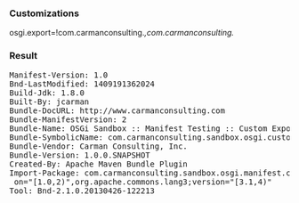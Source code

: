### Customizations
osgi.export=!com.carmanconsulting.*,com.carmanconsulting.*

### Result
<pre>
Manifest-Version: 1.0
Bnd-LastModified: 1409191362024
Build-Jdk: 1.8.0
Built-By: jcarman
Bundle-DocURL: http://www.carmanconsulting.com
Bundle-ManifestVersion: 2
Bundle-Name: OSGi Sandbox :: Manifest Testing :: Custom Export
Bundle-SymbolicName: com.carmanconsulting.sandbox.osgi.custom-export
Bundle-Vendor: Carman Consulting, Inc.
Bundle-Version: 1.0.0.SNAPSHOT
Created-By: Apache Maven Bundle Plugin
Import-Package: com.carmanconsulting.sandbox.osgi.manifest.commons;versi
 on="[1.0,2)",org.apache.commons.lang3;version="[3.1,4)"
Tool: Bnd-2.1.0.20130426-122213
</pre>